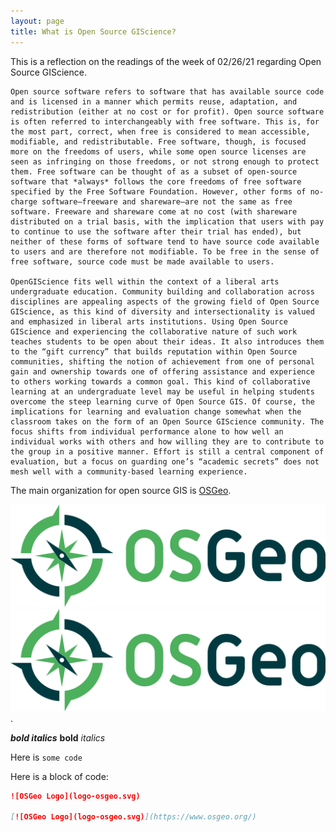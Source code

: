 ```yaml
---
layout: page
title: What is Open Source GIScience?
---
```


This is a reflection on the readings of the week of 02/26/21 regarding Open Source GIScience.


	Open source software refers to software that has available source code and is licensed in a manner which permits reuse, adaptation, and redistribution (either at no cost or for profit). Open source software is often referred to interchangeably with free software. This is, for the most part, correct, when free is considered to mean accessible, modifiable, and redistributable. Free software, though, is focused more on the freedoms of users, while some open source licenses are seen as infringing on those freedoms, or not strong enough to protect them. Free software can be thought of as a subset of open-source software that *always* follows the core freedoms of free software specified by the Free Software Foundation. However, other forms of no-charge software—freeware and shareware—are not the same as free software. Freeware and shareware come at no cost (with shareware distributed on a trial basis, with the implication that users with pay to continue to use the software after their trial has ended), but neither of these forms of software tend to have source code available to users and are therefore not modifiable. To be free in the sense of free software, source code must be made available to users.

	OpenGIScience fits well within the context of a liberal arts undergraduate education. Community building and collaboration across disciplines are appealing aspects of the growing field of Open Source GIScience, as this kind of diversity and intersectionality is valued and emphasized in liberal arts institutions. Using Open Source GIScience and experiencing the collaborative nature of such work teaches students to be open about their ideas. It also introduces them to the “gift currency” that builds reputation within Open Source communities, shifting the notion of achievement from one of personal gain and ownership towards one of offering assistance and experience to others working towards a common goal. This kind of collaborative learning at an undergraduate level may be useful in helping students overcome the steep learning curve of Open Source GIS. Of course, the implications for learning and evaluation change somewhat when the classroom takes on the form of an Open Source GIScience community. The focus shifts from individual performance alone to how well an individual works with others and how willing they are to contribute to the group in a positive manner. Effort is still a central component of evaluation, but a focus on guarding one’s “academic secrets” does not mesh well with a community-based learning experience. 

The main organization for open source GIS is [OSGeo](https://www.osgeo.org/).

![OSGeo Logo](logo-osgeo.svg)
[![OSGeo Logo](logo-osgeo.svg)](https://www.osgeo.org/).

***bold italics***
**bold**
*italics*

Here is `some code`

Here is a block of code:

```markdown
![OSGeo Logo](logo-osgeo.svg)

[![OSGeo Logo](logo-osgeo.svg)](https://www.osgeo.org/)
```
